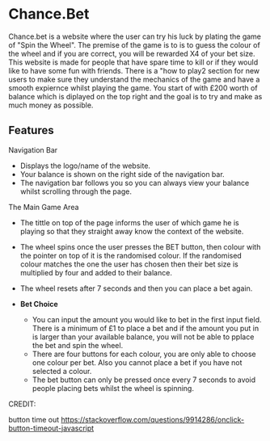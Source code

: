 # **Chance.Bet**

Chance.bet is a website where the user can try his luck by plating the game of "Spin the Wheel". The premise of the game is to is to guess the colour of the wheel and if you are correct, you will be rewarded X4 of your bet size. This website is made for people that have spare time to kill or if they would like to have some fun with friends. There is a "how to play2 section for new users to make sure they understand the mechanics of the game and have a smooth expiernce whilst playing the game. You start of with £200 worth of balance which is diplayed on the top right and the goal is to try and make as much money as possible.

## **Features**

Navigation Bar

- Displays the logo/name of the website.
- Your balance is shown on the right side of the navigation bar.
- The navigation bar follows you so you can always view your balance whilst scrolling through the page.

The Main Game Area

- The tittle on top of the page informs the user of which game he is playing so that they straight away know the context of the website.
- The wheel spins once the user presses the BET button, then colour with the pointer on top of it is the randomised colour. If the randomised colour matches the one the user has chosen then their bet size is multiplied by four and added to their balance.
- The wheel resets after 7 seconds and then you can place a bet again.

- **Bet Choice**
  - You can input the amount you would like to bet in the first input field. There is a minimum of £1 to place a bet and if the amount you put in is larger than your available balance, you will not be able to pplace the bet and spin the wheel.
  - There are four buttons for each colour, you are only able to choose one colour per bet. Also you cannot place a bet if you have not selected a colour.
  - The bet button can only be pressed once every 7 seconds to avoid people placing bets whilst the wheel is spinning.

CREDIT:

button time out https://stackoverflow.com/questions/9914286/onclick-button-timeout-javascript
